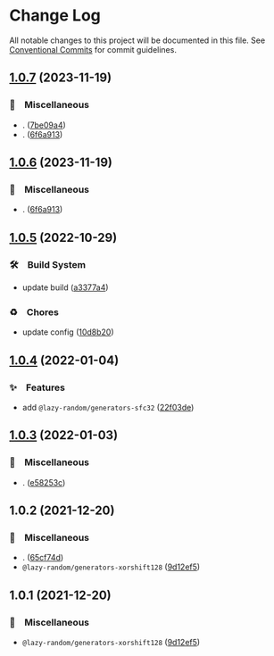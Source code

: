# Change Log

All notable changes to this project will be documented in this file.
See [Conventional Commits](https://conventionalcommits.org) for commit guidelines.

## [1.0.7](https://github.com/bluelovers/ws-random/compare/@lazy-random/generators-xorshift128@1.0.5...@lazy-random/generators-xorshift128@1.0.7) (2023-11-19)



### 🔖　Miscellaneous

* . ([7be09a4](https://github.com/bluelovers/ws-random/commit/7be09a4bc2fc047a3831a2b600d662b2c79e11ed))
* . ([6f6a913](https://github.com/bluelovers/ws-random/commit/6f6a9134e94200862ac5956980cf7046fd9aadac))



## [1.0.6](https://github.com/bluelovers/ws-random/compare/@lazy-random/generators-xorshift128@1.0.5...@lazy-random/generators-xorshift128@1.0.6) (2023-11-19)



### 🔖　Miscellaneous

* . ([6f6a913](https://github.com/bluelovers/ws-random/commit/6f6a9134e94200862ac5956980cf7046fd9aadac))



## [1.0.5](https://github.com/bluelovers/ws-random/compare/@lazy-random/generators-xorshift128@1.0.4...@lazy-random/generators-xorshift128@1.0.5) (2022-10-29)



### 🛠　Build System

* update build ([a3377a4](https://github.com/bluelovers/ws-random/commit/a3377a45f6e3895378d1b633d02a501464836ea1))


### ♻️　Chores

* update config ([10d8b20](https://github.com/bluelovers/ws-random/commit/10d8b20d2ebc76491ac971bf8b9280f66285e056))



## [1.0.4](https://github.com/bluelovers/ws-random/compare/@lazy-random/generators-xorshift128@1.0.3...@lazy-random/generators-xorshift128@1.0.4) (2022-01-04)


### ✨　Features

* add `@lazy-random/generators-sfc32` ([22f03de](https://github.com/bluelovers/ws-random/commit/22f03de92ba1dc7f165db4c0a94524a386214dbd))





## [1.0.3](https://github.com/bluelovers/ws-random/compare/@lazy-random/generators-xorshift128@1.0.2...@lazy-random/generators-xorshift128@1.0.3) (2022-01-03)


### 🔖　Miscellaneous

* . ([e58253c](https://github.com/bluelovers/ws-random/commit/e58253c60984cc3947069ea4ae2eb1924cd2940e))





## 1.0.2 (2021-12-20)


### 🔖　Miscellaneous

* . ([65cf74d](https://github.com/bluelovers/ws-random/commit/65cf74d7a39b1399cff63dd748ea79d8c0fb9a85))
* `@lazy-random/generators-xorshift128` ([9d12ef5](https://github.com/bluelovers/ws-random/commit/9d12ef5ed630ba1ba145805ddeba083c62be5964))





## 1.0.1 (2021-12-20)


### 🔖　Miscellaneous

* `@lazy-random/generators-xorshift128` ([9d12ef5](https://github.com/bluelovers/ws-random/commit/9d12ef5ed630ba1ba145805ddeba083c62be5964))
